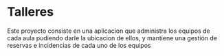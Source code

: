 # Talleres

Este proyecto consiste en una aplicacion que administra los equipos de cada aula pudiendo darle la ubicacion de ellos, y mantiene una gestión de reservas e incidencias de cada uno de los equipos
